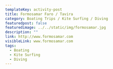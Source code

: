 ```yaml
---
templateKey: activity-post
title: Formosamar Faro / Tavira
category: Boating Trips / Kite Surfing / Diving
featuredpost: false
featuredimage: ../../static/img/formosamar.jpg
description: ""
link: http://www.formosamar.com 
visibleLink: www.formosamar.com
tags:
  - Boating
  - Kite Surfing
  - Diving
---
```


